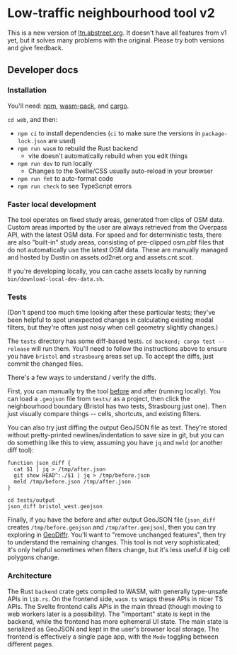# Low-traffic neighbourhood tool v2

This is a new version of [ltn.abstreet.org](https://ltn.abstreet.org). It
doesn't have all features from v1 yet, but it solves many problems with the
original. Please try both versions and give feedback.

## Developer docs

### Installation

You'll need:
[npm](https://docs.npmjs.com/downloading-and-installing-node-js-and-npm),
[wasm-pack](https://github.com/rustwasm/wasm-pack), and
[cargo](https://www.rust-lang.org/tools/install).

`cd web`, and then:

- `npm ci` to install dependencies (`ci` to make sure the versions in
  `package-lock.json` are used)
- `npm run wasm` to rebuild the Rust backend
  - vite doesn't automatically rebuild when you edit things
- `npm run dev` to run locally
  - Changes to the Svelte/CSS usually auto-reload in your browser
- `npm run fmt` to auto-format code
- `npm run check` to see TypeScript errors

### Faster local development

The tool operates on fixed study areas, generated from clips of OSM data.
Custom areas imported by the user are always retrieved from the Overpass API,
with the latest OSM data. For speed and for deterministic tests, there are also
"built-in" study areas, consisting of pre-clipped osm.pbf files that do not
automatically use the latest OSM data. These are manually managed and hosted by
Dustin on assets.od2net.org and assets.cnt.scot.

If you're developing locally, you can cache assets locally by running
`bin/download-local-dev-data.sh`.

### Tests

(Don't spend too much time looking after these particular tests; they've been
helpful to spot unexpected changes in calculating existing modal filters, but
they're often just noisy when cell geometry slightly changes.)

The `tests` directory has some diff-based tests. `cd backend; cargo test
--release` will run them. You'll need to follow the instructions above to
ensure you have `bristol` and `strasbourg` areas set up. To accept the diffs,
just commit the changed files.

There's a few ways to understand / verify the diffs.

First, you can manually try the tool
[before](https://a-b-street.github.io/ltn/) and after (running locally). You
can load a `.geojson` file from `tests/` as a project, then click the
neighbourhood boundary (Bristol has two tests, Strasbourg just one). Then just
visually compare things -- cells, shortcuts, and existing filters.

You can also try just diffing the output GeoJSON file as text. They're stored
without pretty-printed newlines/indentation to save size in git, but you can do
something like this to view, assuming you have `jq` and `meld` (or another diff
tool):

```
function json_diff {
  cat $1 | jq > /tmp/after.json
  git show HEAD^:./$1 | jq > /tmp/before.json
  meld /tmp/before.json /tmp/after.json
}

cd tests/output
json_diff bristol_west.geojson
```

Finally, if you have the before and after output GeoJSON file (`json_diff`
creates `/tmp/before.geojson` and `/tmp/after.geojson`), then you can try
exploring in [GeoDiffr](https://dabreegster.github.io/geodiffr). You'll want to
"remove unchanged features", then try to understand the remaining changes. This
tool is not very sophisticated; it's only helpful sometimes when filters
change, but it's less useful if big cell polygons change.

### Architecture

The Rust `backend` crate gets compiled to WASM, with generally type-unsafe APIs
in `lib.rs`. On the frontend side, `wasm.ts` wraps these APIs in nicer TS APIs.
The Svelte frontend calls APIs in the main thread (though moving to web workers
later is a possibility). The "important" state is kept in the backend, while
the frontend has more ephemeral UI state. The main state is serialized as
GeoJSON and kept in the user's browser local storage. The frontend is
effectively a single page app, with the `Mode` toggling between different
pages.
